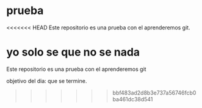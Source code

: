 # prueba

<<<<<<< HEAD
Este repositorio es una prueba con el aprenderemos git.


yo solo se que no se nada
=======
Este repositorio es una prueba con el aprenderemos git



objetivo del dia: que se termine.
>>>>>>> bbf483ad2d8b3e737a56746fcb0ba461dc38d541
